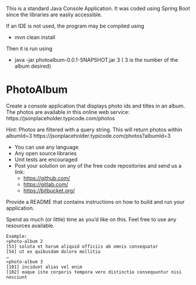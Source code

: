 This is a standard Java Console Application. It was coded using Spring Boot since the libraries 
are easliy accessible. 

If an IDE is not used, the program may be compiled using 
- mvn clean install

Then it is run using 
- java -jar photoalbum-0.0.1-SNAPSHOT.jar 3 ( 3 is the number of the album desired)



# PhotoAlbum
<p>Create a console application that displays photo ids and titles in an album. The photos are available in this online web 
service: https://jsonplaceholder.typicode.com/photos</p>
<p>Hint: Photos are filtered with a query string. This will return photos within albumId=3
https://jsonplaceholder.typicode.com/photos?albumId=3</p>

- You can use any language
- Any open source libraries
- Unit tests are encouraged
- Post your solution on any of the free code repositories and send us a link:
  - https://github.com/
  - https://gitlab.com/
  - https://bitbucket.org/
</ul>
<p>Provide a README that contains instructions on how to build and run your application.</p>
<p>Spend as much (or little) time as you’d like on this. Feel free to use any resources available.</p>
<code>Example:
>photo-album 2
[53] soluta et harum aliquid officiis ab omnis consequatur
[54] ut ex quibusdam dolore mollitia
…
>photo-album 3
[101] incidunt alias vel enim
[102] eaque iste corporis tempora vero distinctio consequuntur nisi nesciunt
</code>
